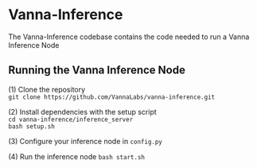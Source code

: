 # Vanna-Inference
The Vanna-Inference codebase contains the code needed to run a Vanna Inference Node

## Running the Vanna Inference Node
(1) Clone the repository<br/>
`git clone https://github.com/VannaLabs/vanna-inference.git` 

(2) Install dependencies with the setup script <br/>
`cd vanna-inference/inference_server` <br/>
`bash setup.sh` <br/>

(3) Configure your inference node in `config.py` <br/>

(4) Run the inference node `bash start.sh` <br/>
